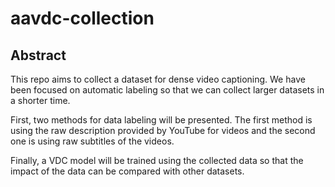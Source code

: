 # aavdc-collection

## Abstract

This repo aims to collect a dataset for dense video captioning. We have been focused on automatic labeling so that we can collect larger datasets in a shorter time.

First, two methods for data labeling will be presented. The first method is using the raw description provided by YouTube for videos and the second one is using raw subtitles of the videos.

Finally, a VDC model will be trained using the collected data so that the impact of the data can be compared with other datasets.
